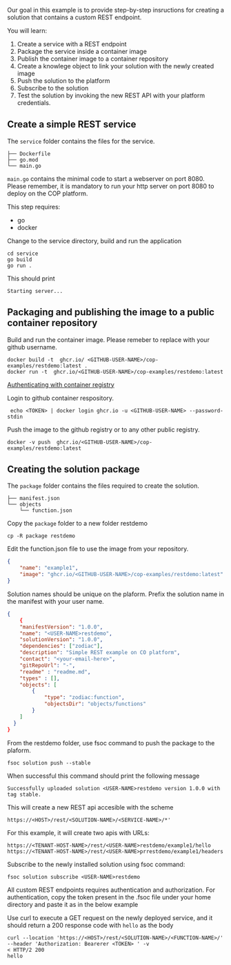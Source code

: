Our goal in this example is to provide step-by-step insructions for creating a solution that contains a custom REST endpoint. 

You will learn:

1. Create a service with a REST endpoint
1. Package the service inside a container image
1. Publish the container image to a container repository
1. Create a knowlege object to link your solution with the newly created image
1. Push the solution to the platform
1. Subscribe to the solution
1. Test the solution by invoking the new REST API with your platform credentials.


Create a simple REST service
---------------

The `service` folder contains the files for the service.
```text
├── Dockerfile
├── go.mod
└── main.go
```

`main.go` contains the minimal code to start a webserver on port 8080. Please remember, it is mandatory to run your http server on port 8080 to deploy on the COP platform.

This step requires:

- go
- docker

Change to the service directory, build and run the application

```shell
cd service
go build
go run .
```
This should print
```shell
Starting server...
```


Packaging and publishing the image to a public container repository
---------------


Build and run the container image.
Please remeber to replace <GITHUB-USER-NAME> with your github username.

```shell
docker build -t  ghcr.io/ <GITHUB-USER-NAME>/cop-examples/restdemo:latest .
docker run -t  ghcr.io/<GITHUB-USER-NAME>/cop-examples/restdemo:latest
```

[Authenticating with container registry](https://docs.github.com/en/packages/working-with-a-github-packages-registry/working-with-the-container-registry#authenticating-to-the-container-registry)

Login to github  container respository.


```shell
 echo <TOKEN> | docker login ghcr.io -u <GITHUB-USER-NAME> --password-stdin
```


Push the image to the github registry or to any other public registry.

```shell
docker -v push  ghcr.io/<GITHUB-USER-NAME>/cop-examples/restdemo:latest
```

Creating the solution package
---------------

The `package` folder contains the files required to create the solution.

```text
├── manifest.json
└── objects
    └── function.json
```

Copy the `package` folder to a new folder restdemo

```shell
cp -R package restdemo
```


Edit the function.json file to use the image from your repository.

```json
{
    "name": "example1",
    "image": "ghcr.io/<GITHUB-USER-NAME>/cop-examples/restdemo:latest"
}
```


Solution names should be unique on the plaform. Prefix the solution name in the manifest with your user name. 


```json
{
    {
    "manifestVersion": "1.0.0",
    "name": "<USER-NAME>restdemo",
    "solutionVersion": "1.0.0",
    "dependencies": ["zodiac"],
    "description": "Simple REST example on CO platform",
    "contact": "<your-email-here>",
    "gitRepoUrl": "-",
    "readme" : "readme.md",
    "types" : [],
    "objects": [
        {
            "type": "zodiac:function",
            "objectsDir": "objects/functions"
        }
    ]
  }
}
```

From the restdemo folder, use fsoc command to push the package to the plaform.

```shell
fsoc solution push --stable
```

 When successful this command should print the following message

 ```shell
 Successfully uploaded solution <USER-NAME>restdemo version 1.0.0 with tag stable.
 ``` 

 This will create a new REST api accesible with the scheme

```shell
https://<HOST>/rest/<SOLUTION-NAME>/<SERVICE-NAME>/*'

```

For this example, it will create two apis with URLs:

```shell
https://<TENANT-HOST-NAME>/rest/<USER-NAME>restdemo/example1/hello
https://<TENANT-HOST-NAME>/rest/<USER-NAME>prrestdemo/example1/headers

````

 Subscribe to the newly installed solution using fsoc command:
 ```shell
 fsoc solution subscribe <USER-NAME>restdemo
 ```

All custom REST endpoints requires authentication and authorization.
For authentication, copy the token present in the .fsoc file under your home directory and paste it as <TOKEN> in the below example

Use curl to execute a GET request on the newly deployed service, and it should return a 200 response code with `hello` as the body

```shell
curl --location 'https://<HOST>/rest/<SOLUTION-NAME>/<FUNCTION-NAME>/' --header 'Authorization: Bearerer <TOKEN> ' -v
< HTTP/2 200
hello
```
